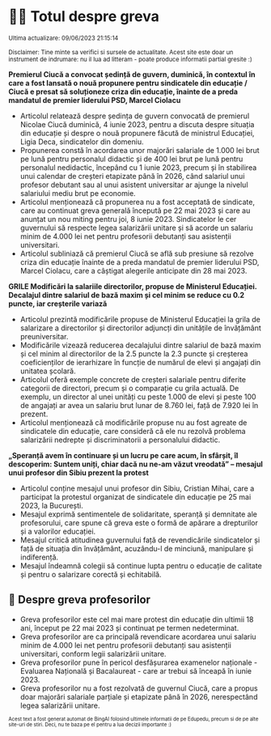 # 👩‍🏫 Totul despre greva
<sub>Ultima actualizare: 09/06/2023 21:15:14</sub>

<sub>Disclaimer: Tine minte sa verifici si sursele de actualitate. Acest site este doar un instrument de indrumare: nu il lua ad litteram - poate produce informatii partial gresite :)</sub>

**Premierul Ciucă a convocat ședință de guvern, duminică, în contextul în care a fost lansată o nouă propunere pentru sindicatele din educație / Ciucă e presat să soluționeze criza din educație, înainte de a preda mandatul de premier liderului PSD, Marcel Ciolacu**

- Articolul relatează despre ședința de guvern convocată de premierul Nicolae Ciucă duminică, 4 iunie 2023, pentru a discuta despre situația din educație și despre o nouă propunere făcută de ministrul Educației, Ligia Deca, sindicatelor din domeniu.
- Propunerea constă în acordarea unor majorări salariale de 1.000 lei brut pe lună pentru personalul didactic și de 400 lei brut pe lună pentru personalul nedidactic, începând cu 1 iunie 2023, precum și în stabilirea unui calendar de creșteri etapizate până în 2026, când salariul unui profesor debutant sau al unui asistent universitar ar ajunge la nivelul salariului mediu brut pe economie.
- Articolul menționează că propunerea nu a fost acceptată de sindicate, care au continuat greva generală începută pe 22 mai 2023 și care au anunțat un nou miting pentru joi, 8 iunie 2023. Sindicatelor le cer guvernului să respecte legea salarizării unitare și să acorde un salariu minim de 4.000 lei net pentru profesorii debutanți sau asistenții universitari.
- Articolul subliniază că premierul Ciucă se află sub presiune să rezolve criza din educație înainte de a preda mandatul de premier liderului PSD, Marcel Ciolacu, care a câștigat alegerile anticipate din 28 mai 2023.

**GRILE Modificări la salariile directorilor, propuse de Ministerul Educației. Decalajul dintre salariul de bază maxim și cel minim se reduce cu 0.2 puncte, iar creșterile variază**

- Articolul prezintă modificările propuse de Ministerul Educației la grila de salarizare a directorilor și directorilor adjuncți din unitățile de învățământ preuniversitar.
- Modificările vizează reducerea decalajului dintre salariul de bază maxim și cel minim al directorilor de la 2.5 puncte la 2.3 puncte și creșterea coeficienților de ierarhizare în funcție de numărul de elevi și angajați din unitatea școlară.
- Articolul oferă exemple concrete de creșteri salariale pentru diferite categorii de directori, precum și o comparație cu grila actuală. De exemplu, un director al unei unități cu peste 1.000 de elevi și peste 100 de angajați ar avea un salariu brut lunar de 8.760 lei, față de 7.920 lei în prezent.
- Articolul menționează că modificările propuse nu au fost agreate de sindicatele din educație, care consideră că ele nu rezolvă problema salarizării nedrepte și discriminatorii a personalului didactic.

**„Speranță avem în continuare și un lucru pe care acum, în sfârșit, îl descoperim: Suntem uniți, chiar dacă nu ne-am văzut vreodată” – mesajul unui profesor din Sibiu prezent la protest**

- Articolul conține mesajul unui profesor din Sibiu, Cristian Mihai, care a participat la protestul organizat de sindicatele din educație pe 25 mai 2023, la București.
- Mesajul exprimă sentimentele de solidaritate, speranță și demnitate ale profesorului, care spune că greva este o formă de apărare a drepturilor și a valorilor educației.
- Mesajul critică atitudinea guvernului față de revendicările sindicatelor și față de situația din învățământ, acuzându-l de minciună, manipulare și indiferență.
- Mesajul îndeamnă colegii să continue lupta pentru o educație de calitate și pentru o salarizare corectă și echitabilă.

## 🏫 Despre greva profesorilor

- Greva profesorilor este cel mai mare protest din educație din ultimii 18 ani, început pe 22 mai 2023 și continuat pe termen nedeterminat.
- Greva profesorilor are ca principală revendicare acordarea unui salariu minim de 4.000 lei net pentru profesorii debutanți sau asistenții universitari, conform legii salarizării unitare.
- Greva profesorilor pune în pericol desfășurarea examenelor naționale - Evaluarea Națională și Bacalaureat - care ar trebui să înceapă în iunie 2023.
- Greva profesorilor nu a fost rezolvată de guvernul Ciucă, care a propus doar majorări salariale parțiale și etapizate până în 2026, nerespectând legea salarizării unitare.


<sub><sub>Acest text a fost generat automat de BingAI folosind ultimele informatii de pe Edupedu, precum si de pe alte site-uri de stiri. Deci, nu te baza pe el pentru a lua decizii importante :)</sub></sub>